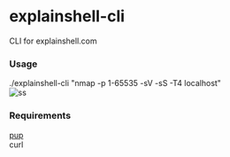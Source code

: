 # explainshell-cli
CLI for explainshell.com 

### Usage
./explainshell-cli "nmap -p 1-65535 -sV -sS -T4 localhost"  
![ss](http://i.imgur.com/fPnaJTh.png)

### Requirements
[pup](https://github.com/ericchiang/pup)  
curl

